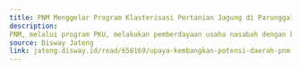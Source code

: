 ```yaml
---
title: PNM Menggelar Program Klasterisasi Pertanian Jagung di Parunggalih, Tegal
description: 
PNM, melalui program PKU, melakukan pemberdayaan usaha nasabah dengan klasterisasi di Balai Desa Parunggalih, Tegal. Wilayah tersebut ideal untuk pertanian jagung, namun hasilnya belum maksimal. Untuk meningkatkan hasil panen dan kapasitas usaha, PNM meluncurkan Program Klasterisasi Pertanian Jagung, berkolaborasi dengan berbagai pihak seperti TOSECWORLD, ID Food, Petrokimia, dan instansi terkait. Kegiatan ini bertujuan meningkatkan pengetahuan tentang pengelolaan lahan, pemupukan yang tepat, dan pengukuran kadar air jagung. Hadirnya narasumber dari berbagai perusahaan serta partisipasi 30 nasabah menandai kegiatan ini. Hingga Mei 2023, PNM telah menyalurkan pembiayaan besar kepada nasabahnya di seluruh Indonesia.
source: Disway Jateng
link: jateng.disway.id/read/658169/upaya-kembangkan-potensi-daerah-pnm-tegal-lakukan-klasterisasi-usaha-pertanian-jagung
---
```


